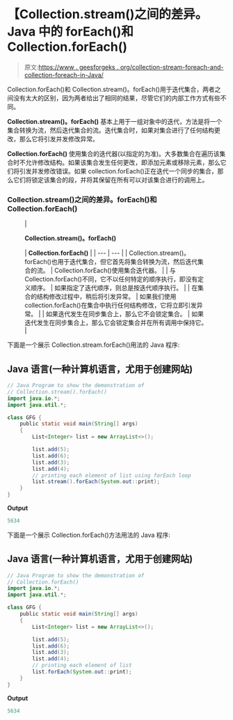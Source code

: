 # 【Collection.stream()之间的差异。Java 中的 forEach()和 Collection.forEach()

> 原文:[https://www . geesforgeks . org/collection-stream-foreach-and-collection-foreach-in-Java/](https://www.geeksforgeeks.org/difference-between-collection-stream-foreach-and-collection-foreach-in-java/)

Collection.forEach()和 Collection.stream()。forEach()用于迭代集合，两者之间没有太大的区别，因为两者给出了相同的结果，尽管它们的内部工作方式有些不同。

**Collection.stream()。forEach()** 基本上用于一组对象中的迭代，方法是将一个集合转换为流，然后迭代集合的流。迭代集合时，如果对集合进行了任何结构更改，那么它将引发并发修改异常。

**Collection.forEach()** 使用集合的迭代器(以指定的为准)。大多数集合在遍历该集合时不允许修改结构。如果该集合发生任何更改，即添加元素或移除元素，那么它们将引发并发修改错误。如果 collection.forEach()正在迭代一个同步的集合，那么它们将锁定该集合的段，并将其保留在所有可以对该集合进行的调用上。

### Collection.stream()之间的差异。forEach()和 Collection.forEach()

<figure class="table">

| 

**Collection.stream()。forEach()**

 | **Collection.forEach()** |
| --- | --- |
| Collection.stream()。forEach()也用于迭代集合，但它首先将集合转换为流，然后迭代集合的流。 | Collection.forEach()使用集合迭代器。 |
| 与 Collection.forEach()不同，它不以任何特定的顺序执行，即没有定义顺序。 | 如果指定了迭代顺序，则总是按迭代顺序执行。 |
| 在集合的结构修改过程中，稍后将引发异常。 | 如果我们使用 collection.forEach()在集合中执行任何结构修改，它将立即引发异常。 |
| 如果迭代发生在同步集合上，那么它不会锁定集合。 | 如果迭代发生在同步集合上，那么它会锁定集合并在所有调用中保持它。 |

</figure>

下面是一个展示 Collection.stream.forEach()用法的 Java 程序:

## Java 语言(一种计算机语言，尤用于创建网站)

```java
// Java Program to show the demonstration of
// Collection.stream().forEach()
import java.io.*;
import java.util.*;

class GFG {
    public static void main(String[] args)
    {
        List<Integer> list = new ArrayList<>();

        list.add(5);
        list.add(6);
        list.add(3);
        list.add(4);
        // printing each element of list using forEach loop
        list.stream().forEach(System.out::print);
    }
}
```

**Output**

```java
5634
```

下面是一个展示 Collection.forEach()方法用法的 Java 程序:

## Java 语言(一种计算机语言，尤用于创建网站)

```java
// Java Program to show the demonstration of
// Collection.forEach()
import java.io.*;
import java.util.*;

class GFG {
    public static void main(String[] args)
    {
        List<Integer> list = new ArrayList<>();

        list.add(5);
        list.add(6);
        list.add(3);
        list.add(4);
        // printing each element of list
        list.forEach(System.out::print);
    }
}
```

**Output**

```java
5634
```
